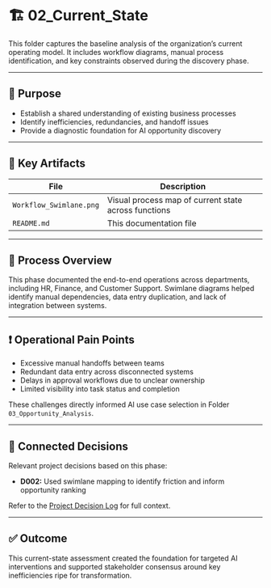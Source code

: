 # 🏗️ 02_Current_State

This folder captures the baseline analysis of the organization’s current operating model. It includes workflow diagrams, manual process identification, and key constraints observed during the discovery phase.

---

## 📌 Purpose

- Establish a shared understanding of existing business processes
- Identify inefficiencies, redundancies, and handoff issues
- Provide a diagnostic foundation for AI opportunity discovery

---

## 📁 Key Artifacts

| File | Description |
|------|-------------|
| `Workflow_Swimlane.png` | Visual process map of current state across functions |
| `README.md` | This documentation file |

---

## 🧮 Process Overview

This phase documented the end-to-end operations across departments, including HR, Finance, and Customer Support. Swimlane diagrams helped identify manual dependencies, data entry duplication, and lack of integration between systems.

---

## ❗ Operational Pain Points

- Excessive manual handoffs between teams
- Redundant data entry across disconnected systems
- Delays in approval workflows due to unclear ownership
- Limited visibility into task status and completion

These challenges directly informed AI use case selection in Folder `03_Opportunity_Analysis`.

---

## 🔁 Connected Decisions

Relevant project decisions based on this phase:

- **D002:** Used swimlane mapping to identify friction and inform opportunity ranking

Refer to the [Project Decision Log](../11_Project_Decision_Log/README.md) for full context.

---

## ✅ Outcome

This current-state assessment created the foundation for targeted AI interventions and supported stakeholder consensus around key inefficiencies ripe for transformation.
